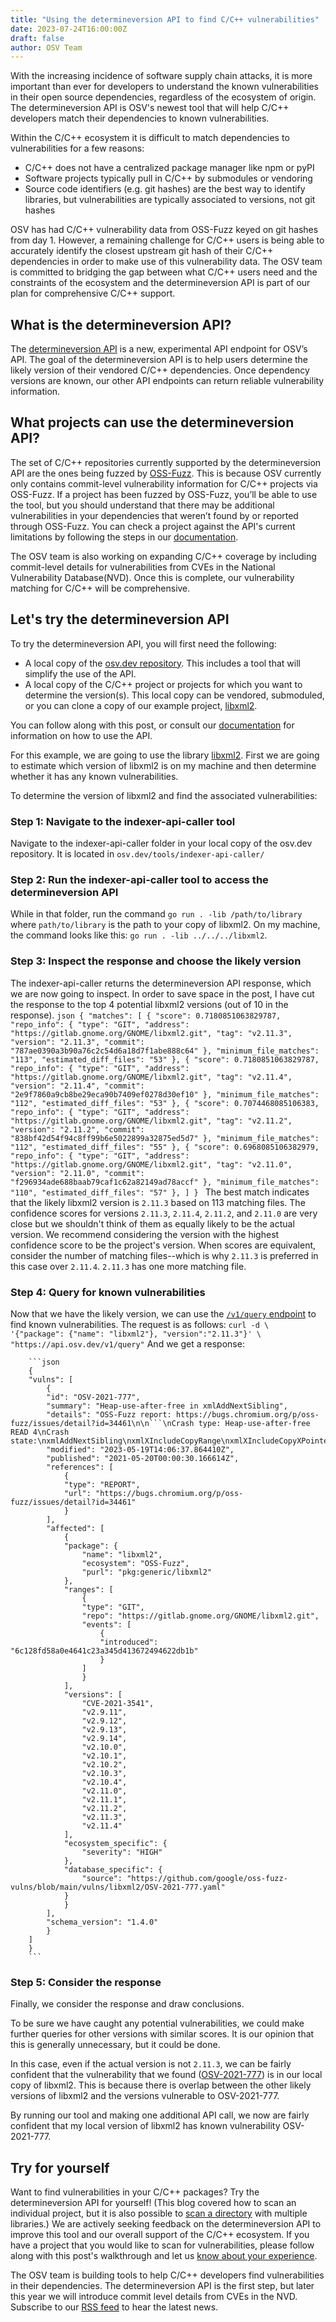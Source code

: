 ```yaml
---
title: "Using the determineversion API to find C/C++ vulnerabilities"
date: 2023-07-24T16:00:00Z
draft: false
author: OSV Team
---
```


With the increasing incidence of software supply chain attacks, it is more important than ever for developers to understand the known vulnerabilities in their open source dependencies, regardless of the ecosystem of origin. The determineversion API is OSV's newest tool that will help C/C++ developers match their dependencies to known vulnerabilities. 

Within the C/C++ ecosystem it is difficult to match dependencies to vulnerabilities for a few reasons:

- C/C++ does not have a centralized package manager like npm or pyPI
- Software projects typically pull in C/C++ by submodules or vendoring
- Source code identifiers (e.g. git hashes) are the best way to identify libraries, but vulnerabilities are typically associated to versions, not git hashes

OSV has had C/C++ vulnerability data from OSS-Fuzz keyed on git hashes from day 1. However, a remaining challenge for C/C++ users is being able to accurately identify the closest upstream git hash of their C/C++ dependencies in order to make use of this vulnerability data. The OSV team is committed to bridging the gap between what C/C++ users need and the constraints of the ecosystem and the determineversion API is part of our plan for comprehensive C/C++ support. 
<!--more-->

## What is the determineversion API?
The [determineversion API](https://google.github.io/osv.dev/post-v1-determineversion/) is a new, experimental API endpoint for OSV’s API. The goal of the determineversion API is to help users determine the likely version of their vendored C/C++ dependencies. Once dependency versions are known, our other API endpoints can return reliable vulnerability information. 

## What projects can use the determineversion API?
The set of C/C++ repositories currently supported by the determineversion API are the ones being fuzzed by [OSS-Fuzz](https://github.com/google/oss-fuzz). This is because OSV currently only contains commit-level vulnerability information for C/C++ projects via OSS-Fuzz. If a project has been fuzzed by OSS-Fuzz, you’ll be able to use the tool, but you should understand that there may be additional vulnerabilities in your dependencies that weren’t found by or reported through OSS-Fuzz. You can check a project against the API's current limitations by following the steps in our [documentation](https://google.github.io/osv.dev/post-v1-determineversion/#available-libraries). 

The OSV team is also working on expanding C/C++ coverage by including commit-level details for vulnerabilities from CVEs in the National Vulnerability Database(NVD). Once this is complete, our vulnerability matching for C/C++ will be comprehensive. 

## Let's try the determineversion API
To try the determineversion API, you will first need the following:

- A local copy of the [osv.dev repository](https://github.com/google/osv.dev). This includes a tool that will simplify the use of the API.
- A local copy of the C/C++ project or projects for which you want to determine the version(s). This local copy can be vendored, submoduled, or you can clone a copy of our example project, [libxml2](https://github.com/GNOME/libxml2).

You can follow along with this post, or consult our [documentation](https://google.github.io/osv.dev/post-v1-determineversion/) for information on how to use the API. 

For this example, we are going to use the library [libxml2](https://github.com/GNOME/libxml2). First we are going to estimate which version of libxml2 is on my machine and then determine whether it has any known vulnerabilities.

To determine the version of libxml2 and find the associated vulnerabilities:

### Step 1: Navigate to the indexer-api-caller tool
Navigate to the indexer-api-caller folder in your local copy of the osv.dev repository. It is located in `osv.dev/tools/indexer-api-caller/`

### Step 2: Run the indexer-api-caller tool to access the determineversion API
While in that folder, run the command `go run . -lib /path/to/library` where `path/to/library` is the path to your copy of libxml2. On my machine, the command looks like this: `go run . -lib ../../../libxml2`. 

### Step 3: Inspect the response and choose the likely version
The indexer-api-caller returns the determineversion API response, which we are now going to inspect. In order to save space in the post, I have cut the response to the top 4 potential libxml2 versions (out of 10 in the response). 
    ```json
    {
    "matches": [
        {
        "score": 0.7180851063829787,
        "repo_info": {
            "type": "GIT",
            "address": "https://gitlab.gnome.org/GNOME/libxml2.git",
            "tag": "v2.11.3",
            "version": "2.11.3",
            "commit": "787ae0390a3b90a76c2c54d6a18d7f1abe888c64"
        },
        "minimum_file_matches": "113",
        "estimated_diff_files": "53"
        },
        {
        "score": 0.7180851063829787,
        "repo_info": {
            "type": "GIT",
            "address": "https://gitlab.gnome.org/GNOME/libxml2.git",
            "tag": "v2.11.4",
            "version": "2.11.4",
            "commit": "2e9f7860a9cb8be29eca90b7409ef0278d30ef10"
        },
        "minimum_file_matches": "112",
        "estimated_diff_files": "53"
        },
        {
        "score": 0.7074468085106383,
        "repo_info": {
            "type": "GIT",
            "address": "https://gitlab.gnome.org/GNOME/libxml2.git",
            "tag": "v2.11.2",
            "version": "2.11.2",
            "commit": "838bf42d54f94c8ff99b6e5022899a32875ed5d7"
        },
        "minimum_file_matches": "112",
        "estimated_diff_files": "55"
        },
        {
        "score": 0.6968085106382979,
        "repo_info": {
            "type": "GIT",
            "address": "https://gitlab.gnome.org/GNOME/libxml2.git",
            "tag": "v2.11.0",
            "version": "2.11.0",
            "commit": "f296934ade688baab79caf1c62a82149ad78accf"
        },
        "minimum_file_matches": "110",
        "estimated_diff_files": "57"
        },
    ]
    }
    ```
The best match indicates that the likely libxml2 version is `2.11.3` based on 113 matching files. The confidence scores for versions `2.11.3`, `2.11.4`, `2.11.2`, and `2.11.0` are very close but we shouldn't think of them as equally likely to be the actual version. We recommend considering the version with the highest confidence score to be the project's version. When scores are equivalent, consider the number of matching files--which is why `2.11.3` is preferred in this case over `2.11.4`. `2.11.3` has one more matching file. 

### Step 4: Query for known vulnerabilities
Now that we have the likely version, we can use the [`/v1/query` endpoint](https://google.github.io/osv.dev/post-v1-query/) to find known vulnerabilities. The request is as follows:
    ```
    curl -d \
    '{"package": {"name": "libxml2"}, "version":"2.11.3"}' \
    "https://api.osv.dev/v1/query"
    ```
    And we get a response:

        ```json
        {
        "vulns": [
            {
            "id": "OSV-2021-777",
            "summary": "Heap-use-after-free in xmlAddNextSibling",
            "details": "OSS-Fuzz report: https://bugs.chromium.org/p/oss-fuzz/issues/detail?id=34461\n\n```\nCrash type: Heap-use-after-free READ 4\nCrash state:\nxmlAddNextSibling\nxmlXIncludeCopyRange\nxmlXIncludeCopyXPointer\n```\n",
            "modified": "2023-05-19T14:06:37.864410Z",
            "published": "2021-05-20T00:00:30.166614Z",
            "references": [
                {
                "type": "REPORT",
                "url": "https://bugs.chromium.org/p/oss-fuzz/issues/detail?id=34461"
                }
            ],
            "affected": [
                {
                "package": {
                    "name": "libxml2",
                    "ecosystem": "OSS-Fuzz",
                    "purl": "pkg:generic/libxml2"
                },
                "ranges": [
                    {
                    "type": "GIT",
                    "repo": "https://gitlab.gnome.org/GNOME/libxml2.git",
                    "events": [
                        {
                        "introduced": "6c128fd58a0e4641c23a345d413672494622db1b"
                        }
                    ]
                    }
                ],
                "versions": [
                    "CVE-2021-3541",
                    "v2.9.11",
                    "v2.9.12",
                    "v2.9.13",
                    "v2.9.14",
                    "v2.10.0",
                    "v2.10.1",
                    "v2.10.2",
                    "v2.10.3",
                    "v2.10.4",
                    "v2.11.0",
                    "v2.11.1",
                    "v2.11.2",
                    "v2.11.3",
                    "v2.11.4"
                ],
                "ecosystem_specific": {
                    "severity": "HIGH"
                },
                "database_specific": {
                    "source": "https://github.com/google/oss-fuzz-vulns/blob/main/vulns/libxml2/OSV-2021-777.yaml"
                }
                }
            ],
            "schema_version": "1.4.0"
            }
        ]
        }
        ```
        
### Step 5: Consider the response
Finally, we consider the response and draw conclusions. 
    
To be sure we have caught any potential vulnerabilities, we could make further queries for other versions with similar scores. It is our opinion that this is generally unnecessary, but it could be done. 

In this case, even if the actual version is not `2.11.3`, we can be fairly confident that the vulnerability that we found ([OSV-2021-777](https://osv.dev/vulnerability/OSV-2021-777)) is in our local copy of libxml2. This is because there is overlap between the other likely versions of libxml2 and the versions vulnerable to OSV-2021-777.

By running our tool and making one additional API call, we now are fairly confident that my local version of libxml2 has known vulnerability OSV-2021-777.

## Try for yourself
Want to find vulnerabilities in your C/C++ packages? Try the determineversion API for yourself! (This blog covered how to scan an individual project, but it is also possible to [scan a directory](https://google.github.io/osv.dev/post-v1-determineversion/#steps-to-use-the-indexer-api-caller) with multiple libraries.) We are actively seeking feedback on the determineversion API to improve this tool and our overall support of the C/C++ ecosystem. If you have a project that you would like to scan for vulnerabilities, please follow along with this post's walkthrough and let us [know about your experience](https://github.com/google/osv.dev/issues/new).

The OSV team is building tools to help C/C++ developers find vulnerabilities in their dependencies. The determineversion API is the first step, but later this year we will introduce commit level details from CVEs in the NVD. Subscribe to our [RSS feed](https://osv.dev/blog/index.xml) to hear the latest news. 

